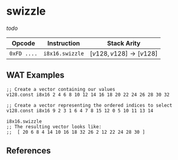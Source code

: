 
# swizzle

_todo_



| Opcode      | Instruction       | Stack Arity |
|-------------|-------------------|-------------|
| `0xFD ....` | `i8x16.swizzle`   | $[ v128, v128 ] \to [ v128 ]$ |


## WAT Examples

```wasm
;; Create a vector containing our values
v128.const i8x16 2 4 6 8 10 12 14 16 18 20 22 24 26 28 30 32

;; Create a vector representing the ordered indices to select
v128.const i8x16 9 2 3 1 6 4 7 8 15 12 0 5 10 11 13 14

i8x16.swizzle
;; The resulting vector looks like:
;;  [ 20 6 8 4 14 10 16 18 32 26 2 12 22 24 28 30 ]
```


## References

[^§2.4.1]: _WebAssembly Core Specification: Vector Instructions_ - <https://webassembly.github.io/spec/core/bikeshed/#vector-instructions%E2%91%A0>


